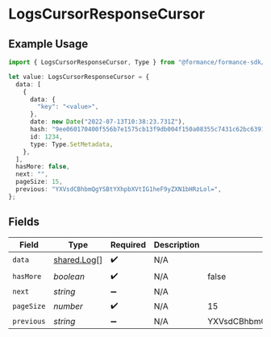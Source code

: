 # LogsCursorResponseCursor

## Example Usage

```typescript
import { LogsCursorResponseCursor, Type } from "@formance/formance-sdk/sdk/models/shared";

let value: LogsCursorResponseCursor = {
  data: [
    {
      data: {
        "key": "<value>",
      },
      date: new Date("2022-07-13T10:38:23.731Z"),
      hash: "9ee060170400f556b7e1575cb13f9db004f150a08355c7431c62bc639166431e",
      id: 1234,
      type: Type.SetMetadata,
    },
  ],
  hasMore: false,
  next: "",
  pageSize: 15,
  previous: "YXVsdCBhbmQgYSBtYXhpbXVtIG1heF9yZXN1bHRzLol=",
};
```

## Fields

| Field                                             | Type                                              | Required                                          | Description                                       | Example                                           |
| ------------------------------------------------- | ------------------------------------------------- | ------------------------------------------------- | ------------------------------------------------- | ------------------------------------------------- |
| `data`                                            | [shared.Log](../../../sdk/models/shared/log.md)[] | :heavy_check_mark:                                | N/A                                               |                                                   |
| `hasMore`                                         | *boolean*                                         | :heavy_check_mark:                                | N/A                                               | false                                             |
| `next`                                            | *string*                                          | :heavy_minus_sign:                                | N/A                                               |                                                   |
| `pageSize`                                        | *number*                                          | :heavy_check_mark:                                | N/A                                               | 15                                                |
| `previous`                                        | *string*                                          | :heavy_minus_sign:                                | N/A                                               | YXVsdCBhbmQgYSBtYXhpbXVtIG1heF9yZXN1bHRzLol=      |